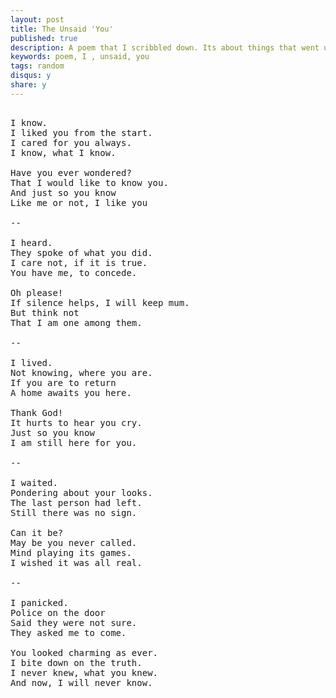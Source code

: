 ```yaml
---
layout: post
title: The Unsaid 'You'
published: true
description: A poem that I scribbled down. Its about things that went unsaid about a person to another that cared a lot about the former
keywords: poem, I , unsaid, you
tags: random
disqus: y
share: y
---
```

<pre>

I know.
I liked you from the start.
I cared for you always.
I know, what I know.

Have you ever wondered?
That I would like to know you.
And just so you know
Like me or not, I like you

--

I heard.
They spoke of what you did.
I care not, if it is true.
You have me, to concede.

Oh please!
If silence helps, I will keep mum.
But think not
That I am one among them.

--

I lived.
Not knowing, where you are.
If you are to return
A home awaits you here.

Thank God!
It hurts to hear you cry.
Just so you know
I am still here for you.

--

I waited.
Pondering about your looks.
The last person had left.
Still there was no sign.

Can it be?
May be you never called.
Mind playing its games.
I wished it was all real.

--

I panicked.
Police on the door
Said they were not sure.
They asked me to come.

You looked charming as ever.
I bite down on the truth.
I never knew, what you knew.
And now, I will never know.

</pre>